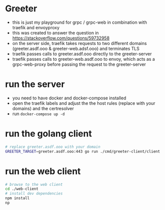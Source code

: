 Greeter
=======

* this is just my playground for grpc / grpc-web in combination with traefik and envoyproxy
* this was created to answer the question in https://stackoverflow.com/questions/59732958
* on the server side, traefik takes requests to two different domains (greeter.asdf.ooo & greeter-web.adsf.ooo) and terminates TLS
* traefik passes calls to greeter.asdf.ooo directly to the greeter-server
* traefik passes calls to greeter-web.asdf.ooo to envoy, which acts as a grpc-web-proxy before passing the request to the greeter-server

# run the server
* you need to have docker and docker-compose installed
* open the traefik labels and adjust the the host rules (replace with your domains) and the certresolver
* run ```docker-compose up -d```

# run the golang client
```bash
# replace greeter.asdf.ooo with your domain
GREETER_TARGET=greeter.asdf.ooo:443 go run ./cmd/greeter-client/client.go
```

# run the web client
```bash
# browse to the web client
cd ./web-client
# install dev dependencies
npm install
np
```